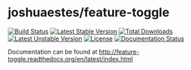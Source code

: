 joshuaestes/feature-toggle
==========================

[![Build Status](https://travis-ci.org/JoshuaEstes/FeatureToggle.png?branch=master)](https://travis-ci.org/JoshuaEstes/FeatureToggle) [![Latest Stable Version](https://poser.pugx.org/joshuaestes/feature-toggle/v/stable.svg)](https://packagist.org/packages/joshuaestes/feature-toggle) [![Total Downloads](https://poser.pugx.org/joshuaestes/feature-toggle/downloads.svg)](https://packagist.org/packages/joshuaestes/feature-toggle) [![Latest Unstable Version](https://poser.pugx.org/joshuaestes/feature-toggle/v/unstable.svg)](https://packagist.org/packages/joshuaestes/feature-toggle) [![License](https://poser.pugx.org/joshuaestes/feature-toggle/license.svg)](https://packagist.org/packages/joshuaestes/feature-toggle) [![Documentation Status](https://readthedocs.org/projects/feature-toggle/badge/?version=latest)](https://readthedocs.org/projects/feature-toggle/?badge=latest)

Documentation can be found at http://feature-toggle.readthedocs.org/en/latest/index.html
